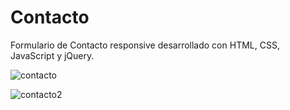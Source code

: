 # Contacto
Formulario de Contacto responsive desarrollado con HTML, CSS, JavaScript y jQuery. 


![contacto](https://user-images.githubusercontent.com/25287008/32017037-e2257e54-b99b-11e7-9e4e-40064fddcee4.png)


![contacto2](https://user-images.githubusercontent.com/25287008/32017047-ea9e4c82-b99b-11e7-96b3-e67bd26d58b5.png)
